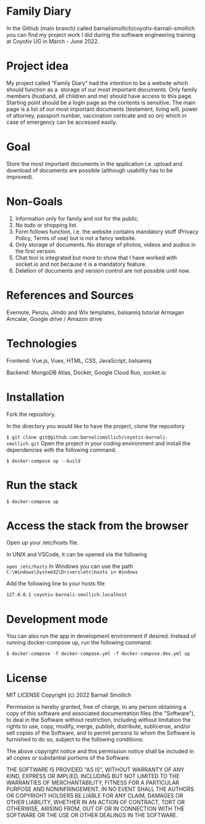 # **Family Diary**

In the Github (main branch) called barnalismollich/coyotiv-barnali-smollich you can find my project work I did during the software engineering training at Coyotiv UG in March - June 2022.

# **Project idea**

My project called "Family Diary" had the intention to be a website which should function as a  storage of our most important documents. Only family members (husband, all children and me) should have access to this page. Starting point should be a login page as the contents is sensitive. The main page is a list of our most important documents (testament, living will, power of attorney, passport number, vaccination certicate and so on) which in case of emergency can be accessed easily.

# **Goal**

Store the most important documents in the application i.e. upload and download of documents are possible (although usability has to be improved).

# **Non-Goals**

1. Information only for family and not for the public.
2. No todo or shopping list.
3. Form follows function, i.e. the website contains mandatory stuff (Privacy Policy, Terms of use) but is not a fancy website.
4. Only storage of documents. No storage of photos, videos and audios in the first version.
5. Chat tool is integrated but more to show that I have worked with socket.io and not because it is a mandatory feature.
6. Deletion of documents and version control are not possible until now.

# **References and Sources**

Evernote, Penzu, Jimdo and Wix templates, balsamiq tutorial Armagan Amcalar, Google drive / Amazon drive

# **Technologies**

Frontend: Vue.js, Vuex, HTML, CSS, JavaScript, balsamiq

Backend: MongoDB Atlas, Docker, Google Cloud Run, socket.io

# **Installation**

Fork the repository.

In the directory you would like to have the project, clone the repository

`$ git clone git@github.com:barnalismollich/coyotiv-barnali-smollich.git`
Open the project in your coding environment and install the dependencies with the following command.

`$ docker-compose up --build`

# **Run the stack**

`$ docker-compose up`

# **Access the stack from the browser**

Open up your /etc/hosts file.

In UNIX and VSCode, it can be opened via the following

`open /etc/hosts`
In Windows you can use the path `C:\Windows\System32\Drivers\etc\hosts in Windows`

Add the following line to your hosts file

`127.0.0.1 coyotiv-barnali-smollich.localhost`

# **Development mode**

You can also run the app in development environment if desired. Instead of running docker-compose up, run the following command:

`$ docker-compose -f docker-compose.yml -f docker-compose.dev.yml up`

# **License**

MIT LICENSE
Copyright (c) 2022 Barnali Smollich

Permission is hereby granted, free of charge, to any person obtaining a copy of this software and associated documentation files (the "Software"), to deal in the Software without restriction, including without limitation the rights to use, copy, modify, merge, publish, distribute, sublicense, and/or sell copies of the Software, and to permit persons to whom the Software is furnished to do so, subject to the following conditions:

The above copyright notice and this permission notice shall be
included in all copies or substantial portions of the Software.

THE SOFTWARE IS PROVIDED "AS IS", WITHOUT WARRANTY OF ANY KIND,
EXPRESS OR IMPLIED, INCLUDING BUT NOT LIMITED TO THE WARRANTIES OF MERCHANTABILITY, FITNESS FOR A PARTICULAR PURPOSE AND NONINFRINGEMENT. IN NO EVENT SHALL THE AUTHORS OR COPYRIGHT HOLDERS BE LIABLE FOR ANY CLAIM, DAMAGES OR OTHER LIABILITY, WHETHER IN AN ACTION OF CONTRACT, TORT OR OTHERWISE, ARISING FROM, OUT OF OR IN CONNECTION WITH THE SOFTWARE OR THE USE OR OTHER DEALINGS IN THE SOFTWARE.
